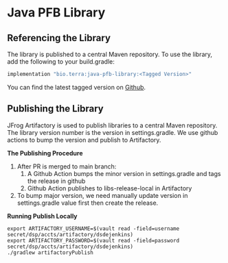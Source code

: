 Java PFB Library
===
## Referencing the Library
The library is published to a central Maven repository. To use the library, add the following to your build.gradle:
```groovy
implementation "bio.terra:java-pfb-library:<Tagged Version>"
```
You can find the latest tagged version on [Github](https://github.com/DataBiosphere/java-pfb/tags). 

## Publishing the Library
JFrog Artifactory is used to publish libraries to a central Maven repository. The library version number is the version in settings.gradle. We use github actions to bump the version and publish to Artifactory.

**The Publishing Procedure**

1) After PR is merged to main branch:
   1) A Github Action bumps the minor version in settings.gradle and tags the release in github 
   2) Github Action publishes to libs-release-local in Artifactory
2) To bump major version, we need manually update version in settings.gradle value first then create the release.

**Running Publish Locally**
```shell
export ARTIFACTORY_USERNAME=$(vault read -field=username secret/dsp/accts/artifactory/dsdejenkins)
export ARTIFACTORY_PASSWORD=$(vault read -field=password secret/dsp/accts/artifactory/dsdejenkins)
./gradlew artifactoryPublish
```